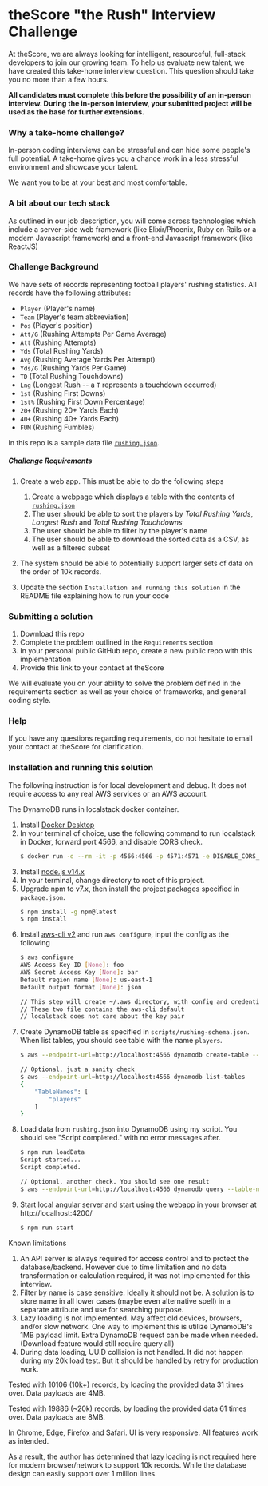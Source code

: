 # theScore "the Rush" Interview Challenge
At theScore, we are always looking for intelligent, resourceful, full-stack developers to join our growing team. To help us evaluate new talent, we have created this take-home interview question. This question should take you no more than a few hours.

**All candidates must complete this before the possibility of an in-person interview. During the in-person interview, your submitted project will be used as the base for further extensions.**

### Why a take-home challenge?
In-person coding interviews can be stressful and can hide some people's full potential. A take-home gives you a chance work in a less stressful environment and showcase your talent.

We want you to be at your best and most comfortable.

### A bit about our tech stack
As outlined in our job description, you will come across technologies which include a server-side web framework (like Elixir/Phoenix, Ruby on Rails or a modern Javascript framework) and a front-end Javascript framework (like ReactJS)

### Challenge Background
We have sets of records representing football players' rushing statistics. All records have the following attributes:
* `Player` (Player's name)
* `Team` (Player's team abbreviation)
* `Pos` (Player's position)
* `Att/G` (Rushing Attempts Per Game Average)
* `Att` (Rushing Attempts)
* `Yds` (Total Rushing Yards)
* `Avg` (Rushing Average Yards Per Attempt)
* `Yds/G` (Rushing Yards Per Game)
* `TD` (Total Rushing Touchdowns)
* `Lng` (Longest Rush -- a `T` represents a touchdown occurred)
* `1st` (Rushing First Downs)
* `1st%` (Rushing First Down Percentage)
* `20+` (Rushing 20+ Yards Each)
* `40+` (Rushing 40+ Yards Each)
* `FUM` (Rushing Fumbles)

In this repo is a sample data file [`rushing.json`](/rushing.json).

##### Challenge Requirements
1. Create a web app. This must be able to do the following steps
    1. Create a webpage which displays a table with the contents of [`rushing.json`](/rushing.json)
    2. The user should be able to sort the players by _Total Rushing Yards_, _Longest Rush_ and _Total Rushing Touchdowns_
    3. The user should be able to filter by the player's name
    4. The user should be able to download the sorted data as a CSV, as well as a filtered subset
    
2. The system should be able to potentially support larger sets of data on the order of 10k records.

3. Update the section `Installation and running this solution` in the README file explaining how to run your code

### Submitting a solution
1. Download this repo
2. Complete the problem outlined in the `Requirements` section
3. In your personal public GitHub repo, create a new public repo with this implementation
4. Provide this link to your contact at theScore

We will evaluate you on your ability to solve the problem defined in the requirements section as well as your choice of frameworks, and general coding style.

### Help
If you have any questions regarding requirements, do not hesitate to email your contact at theScore for clarification.

### Installation and running this solution
The following instruction is for local development and debug. It does not require access to any real AWS services or an AWS account.

The DynamoDB runs in localstack docker container.

1. Install [Docker Desktop](https://www.docker.com/products/docker-desktop)
2. In your terminal of choice, use the following command to run localstack in Docker, forward port 4566, and disable CORS check.
    ```bash
    $ docker run -d --rm -it -p 4566:4566 -p 4571:4571 -e DISABLE_CORS_CHECKS=1 localstack/localstack
    ```
3. Install [node.js v14.x](https://nodejs.org/en/download/)
4. In your terminal, change directory to root of this project.
5. Upgrade npm to v7.x, then install the project packages specified in `package.json`.
    ```bash
    $ npm install -g npm@latest
    $ npm install
    ```
6. Install [aws-cli v2](https://aws.amazon.com/cli/) and run `aws configure`, input the config as the following
    ```bash
    $ aws configure
    AWS Access Key ID [None]: foo
    AWS Secret Access Key [None]: bar
    Default region name [None]: us-east-1
    Default output format [None]: json
    
    // This step will create ~/.aws directory, with config and credentials file inside
    // These two file contains the aws-cli default
    // localstack does not care about the key pair
    ```
7. Create DynamoDB table as specified in `scripts/rushing-schema.json`. When list tables, you should see table with the name `players`.
    ```bash
    $ aws --endpoint-url=http://localhost:4566 dynamodb create-table --cli-input-json file://scripts/rushing-schema.json
    
    // Optional, just a sanity check
    $ aws --endpoint-url=http://localhost:4566 dynamodb list-tables
    {
        "TableNames": [
            "players"
        ]
    }
    ```
8. Load data from `rushing.json` into DynamoDB using my script. You should see "Script completed." with no error messages after.
    ```bash
    $ npm run loadData
    Script started...
    Script completed.

    // Optional, another check. You should see one result
    $ aws --endpoint-url=http://localhost:4566 dynamodb query --table-name players --index-name gsi1 --key-condition-expression "PlayerStatus=:PlayerStatus and Yds=:Yds" --expression-attribute-values file://scripts/test-query.json
    ```
9. Start local angular server and start using the webapp in your browser at http://localhost:4200/
    ```bash
    $ npm run start
    ```

Known limitations
1. An API server is always required for access control and to protect the database/backend. However due to time limitation and no data transformation or calculation required, it was not implemented for this interview. 
2. Filter by name is case sensitive. Ideally it should not be. A solution is to store name in all lower cases (maybe even alternative spell) in a separate attribute and use for searching purpose.
3. Lazy loading is not implemented. May affect old devices, browsers, and/or slow network.  One way to implement this is utilize DynamoDB's 1MB payload limit. Extra DynamoDB request can be made when needed. (Download feature would still require query all)
4. During data loading, UUID collision is not handled. It did not happen during my 20k load test. But it should be handled by retry for production work.

Tested with 10106 (10k+) records, by loading the provided data 31 times over. Data payloads are 4MB. 

Tested with 19886 (~20k) records, by loading the provided data 61 times over. Data payloads are 8MB. 

In Chrome, Edge, Firefox and Safari. UI is very responsive. All features work as intended.

As a result, the author has determined that lazy loading is not required here for modern browser/network to support 10k records. While the database design can easily support over 1 million lines.

